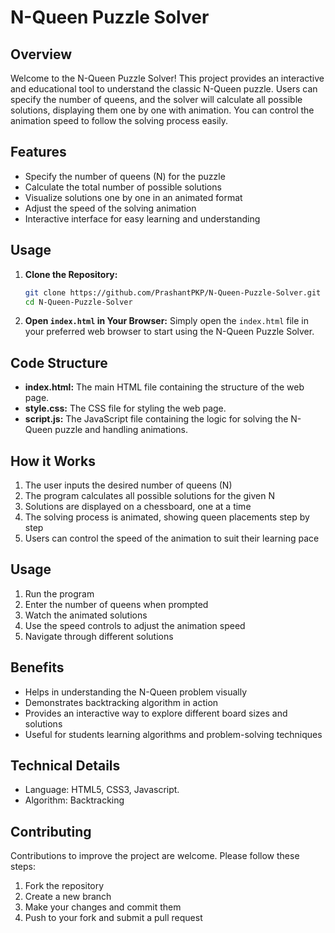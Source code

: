 # N-Queen Puzzle Solver

## Overview

Welcome to the N-Queen Puzzle Solver! This project provides an interactive and educational tool to understand the classic N-Queen puzzle. Users can specify the number of queens, and the solver will calculate all possible solutions, displaying them one by one with animation. You can control the animation speed to follow the solving process easily.

## Features
- Specify the number of queens (N) for the puzzle
- Calculate the total number of possible solutions
- Visualize solutions one by one in an animated format
- Adjust the speed of the solving animation
- Interactive interface for easy learning and understanding


## Usage

1. **Clone the Repository:**
    ```bash
    git clone https://github.com/PrashantPKP/N-Queen-Puzzle-Solver.git
    cd N-Queen-Puzzle-Solver
    ```

2. **Open `index.html` in Your Browser:**
    Simply open the `index.html` file in your preferred web browser to start using the N-Queen Puzzle Solver.

## Code Structure

- **index.html:** The main HTML file containing the structure of the web page.
- **style.css:** The CSS file for styling the web page.
- **script.js:** The JavaScript file containing the logic for solving the N-Queen puzzle and handling animations.


## How it Works

1. The user inputs the desired number of queens (N)
2. The program calculates all possible solutions for the given N
3. Solutions are displayed on a chessboard, one at a time
4. The solving process is animated, showing queen placements step by step
5. Users can control the speed of the animation to suit their learning pace

## Usage

1. Run the program
2. Enter the number of queens when prompted
3. Watch the animated solutions
4. Use the speed controls to adjust the animation speed
5. Navigate through different solutions

## Benefits

- Helps in understanding the N-Queen problem visually
- Demonstrates backtracking algorithm in action
- Provides an interactive way to explore different board sizes and solutions
- Useful for students learning algorithms and problem-solving techniques

## Technical Details

- Language: HTML5, CSS3, Javascript.
- Algorithm: Backtracking


## Contributing

Contributions to improve the project are welcome. Please follow these steps:

1. Fork the repository
2. Create a new branch
3. Make your changes and commit them
4. Push to your fork and submit a pull request
